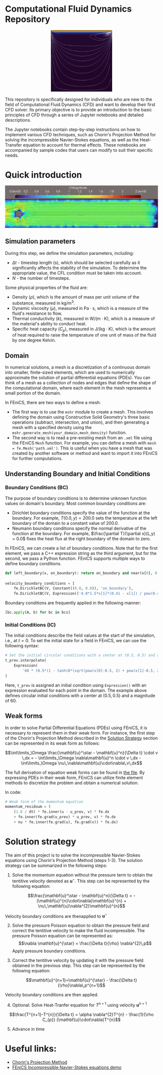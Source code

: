 # Computational Fluid Dynamics Repository
<p align='center'>
    <img title="Lid driven cavity, Re=100" 
    src="gifs/liddrivencavity.gif" 
    width=40% height=40% 
    alt='Lid driven cavity benchmark'>
</p>

This repository is specifically designed for individuals who are new to the field of Computational Fluid Dynamics (CFD) and want to develop their first CFD solver. Its primary objective is to provide an introduction to the basic principles of CFD through a series of Jupyter notebooks and detailed descriptions.

The Jupyter notebooks contain step-by-step instructions on how to implement various CFD techniques, such as Chorin's Projection Method for solving the incompressible Navier-Stokes equations, as well as the Heat-Transfer equation to account for thermal effects. These notebooks are accompanied by sample codes that users can modify to suit their specific needs.

# Quick introduction
<p align='center'>
    <img title="Flow around cylinder"
    src="./gifs/flowpastcylinder.gif"
     width=100% height=50%
    alt="Turbulent flow past cylinder">
</p>

## Simulation parameters
During this step, we define the simulation parameters, including:
- $\Delta t$ - timestep length ($\mathrm{s}$), which should be selected carefully as it significantly affects the stability of the simulation. To determine the appropriate value, the CFL condition must be taken into account.
- $N$ - the number of timesteps.

Some physical properties of the fluid are:
- Density ($\rho$), which is the amount of mass per unit volume of the substance, measured in $\mathrm{kg/m^3}$.
- Dynamic viscosity ($\mu$), measured in $\mathrm{Pa\cdot s}$, which is a measure of the fluid's resistance to flow.
- Thermal conductivity ($k$), measured in $\mathrm{W/(m\cdot K)}$, which is a measure of the material's ability to conduct heat.
- Specific heat capacity ($C_p$), measured in $\mathrm{J/(kg\cdot K)}$, which is the amount of heat required to raise the temperature of one unit of mass of the fluid by one degree Kelvin.


## Domain
In numerical solutions, a mesh is a discretization of a continuous domain into smaller, finite-sized elements, which are used to numerically approximate the solution of partial differential equations (PDEs). You can think of a mesh as a collection of nodes and edges that define the shape of the computational domain, where each element in the mesh represents a small portion of the domain.

In FEniCS, there are two ways to define a mesh:
- The first way is to use the `mshr` module to create a mesh. This involves defining the domain using Constructive Solid Geometry's three basic operations (subtract, intersection, and union), and then generating a mesh with a specified density using the `mshr.generate_mesh(your_domain,mesh_density)` function.
- The second way is to read a pre-existing mesh from an `.xml` file using the FEniCS `Mesh` function. For example, you can define a mesh with `mesh = fe.Mesh('path.xml')`. This is useful when you have a mesh that was created by another software or method and want to import it into FEniCS for further computations.

## Understanding Boundary and Initial Conditions
### Boundary Conditions (BC)
The purpose of boundary conditions is to determine unknown function values on domain's boundary. Most common boundary conditions are:
- Dirichlet boundary conditions specify the value of the function at the boundary. For example, $T(0.0,y) = 200.0$ sets the temperature at the left boundary of the domain to a constant value of 200.0.
- Neumann boundary conditions specify the normal derivative of the function at the boundary. For example, $\frac{\partial T}{\partial x}(L,y) = 0.0$ fixes the heat flux at the right boundary of the domain to zero.

In FEniCS, we can create a list of boundary conditions. Note that for the first element, we pass a C++ expression string as the third argument, but for the second, we pass a Python function. FEniCS supports multiple ways to define boundary conditions.

```Python
def left_boundary(x, on_boundary): return on_boundary and near(x[0], 0.0)

velocity_boundary_conditions = [
    fe.DirichletBC(V, Constant((0.0, 0.0)), 'on_boundary'),
    fe.DirichletBC(V, Expression(('4.0*1.5*x[1]*(0.41 - x[1]) / pow(0.41, 2)', '0')), left_boundary)]
```

Boundary conditions are frequently applied in the following manner:
```Python
[bc.apply(A, b) for bc in bcs]
```

### Initial Conditions (IC)
The initial conditions describe the field values at the start of the simulation, i.e., at $t=0$. To set the initial state for a field in FEniCS, we can use the following syntax:

```Python
# Set the initial circular conditions with a center at (0.5, 0.5) and a magnitude of 60
t_prev.interpolate(
    Expression(
        '60 * (0.5*(1 - tanh(8*(sqrt(pow(x[0]-0.5, 2) + pow(x[1]-0.5, 2)) - 0.1))))',degree=1)
)
```
Here, `t_prev` is assigned an initial condition using `Expression()` with an expression evaluated for each point in the domain. The example above defines circular initial conditions with a center at $(0.5,0.5)$ and a magnitude of 60.

## Weak forms
In order to solve Partial Differential Equations (PDEs) using FEniCS, it is necessary to represent them in their weak form. For instance, the first step of the Chorin's Projection Method described in the [Solution Strategy](#solution-strategy) section can be represented in its weak form as follows:

```math
\int\limits_\Omega \frac{\mathbf{u}^\star - \mathbf{u}^n}{\Delta t} \cdot v \,dx = 
- \int\limits_\Omega \nabla\mathbf{u}^n \cdot v \,dx 
- \int\limits_\Omega \nu\,\nabla\mathbf{u}\cdot\nabla\,v\,dx
```

The full derivation of equation weak forms can be found in [the file](/docs/WeakFormsDerivation.md). By expressing PDEs in their weak form, FEniCS can utilize finite element methods to discretize the problem and obtain a numerical solution. 

In code:
```Python
# Weak form of the momentum equation
momentum_residuum = (
    (1.0 / dt) * fe.inner(u - u_prev, v) * fe.dx
    + fe.inner(fe.grad(u_prev) * u_prev, v) * fe.dx
    + nu * fe.inner(fe.grad(u), fe.grad(v)) * fe.dx)
```

# Solution strategy
The aim of this project is to solve the incompressible Navier-Stokes equations using Chorin's Projection Method (steps 1-3). The solution strategy can be summarized in the following steps:

1. Solve the momentum equation without the pressure term to obtain the tentitive velocity denoted as $\mathbf{u}^\star$. This step can be represented by the following equation:
```math
\frac{\mathbf{u}^\star - \mathbf{u}^n}{\Delta t} =
 - (\mathbf{u}^{n}\cdot\nabla)\mathbf{u}^{n} 
 + \nu\,\mathbf{u}\nabla^{2}\mathbf{u}^{n}
```
Velocity boundary conditions are thenapplied to $\mathbf{u}^{\star}$

2. Solve the pressure Poisson equation to obtain the pressure field and correct the tentitive velocity to make the fluid incompressible. The pressure Poisson equation can be represented as:
$$\nabla \mathbf{u}^{\star} = \frac{\Delta t}{\rho} \nabla^{2}\,p$$
Apply pressure boundary conditions.

3. Correct the tentitive velocity by updating it with the pressure field obtained in the previous step. This step can be represented by the following equation:
```math
\mathbf{u}^{n+1}=\mathbf{u}^{\star} - \frac{\Delta t}{\rho}\nabla\,p^{n+1}
```
Velocity boundary conditions are then applied.

4. Optional: Solve Heat-Tranfer equation for $T^{n+1}$ using velocity $\mathbf{u}^{n+1}$
```math
\frac{T^{n+1}-T^{n}}{\Delta t} 
= \alpha \nabla^{2}T^{n} - \frac{1}{\rho C_{p}} (\mathbf{u}\cdot\nabla)T^{n}
```

5. Advance in time

# Useful links:
- [Chorin's Projection Method](https://en.wikipedia.org/wiki/Projection_method_(fluid_dynamics))
- [FEniCS Incompressible Navier-Stokes equations demo](https://fenicsproject.org/olddocs/dolfin/1.4.0/python/demo/documented/navier-stokes/python/documentation.html)
<!-- - [CFL condition](https://en.wikipedia.org/wiki/Courant%E2%80%93Friedrichs%E2%80%93Lewy_condition) -->
<!-- - [ParaView - Open-source, multi-platform data analysis and visualization application](https://www.paraview.org/) -->
<!-- - [12 steps to Navier-Stokes by Lorena Barba](https://lorenabarba.com/blog/cfd-python-12-steps-to-navier-stokes/) (Simple incompressible Navier-Stokes Finite Difirence Mehod solver) -->